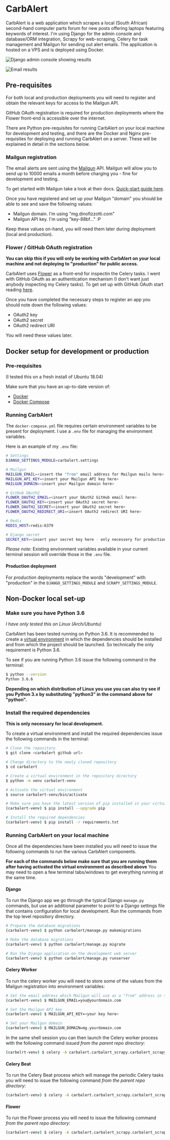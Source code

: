 # CarbAlert

CarbAlert is a web application which scrapes a local (South African) second-hand computer parts forum for new posts offering laptops featuring keywords of interest. I'm using Django for the admin console and database/ORM integration, Scrapy for web-scraping, Celery for task management and Mailgun for sending out alert emails. The application is hosted on a VPS and is deployed using Docker.

![Django admin console showing results](images/dell_results.png "Django admin console showing results")

![Email results](images/emails.png "Email results")

## Pre-requisites

For both local and production deployments you will need to register and obtain the relevant keys for access to the Mailgun API.

GitHub OAuth registration is required for production deployments where the Flower front-end is accessible over the internet.

There are Python pre-requisites for running CarbAlert on your local machine for development and testing, and there are the Docker and Nginx pre-requisites for deploying and running CarbAlert on a server. These will be explained in detail in the sections below.

### Mailgun registration

The email alerts are sent using the [Mailgun](https://www.mailgun.com) API. Mailgun will allow you to send up to 10000 emails a month before charging you - fine for development and testing.

To get started with Mailgun take a look at their docs. [Quick-start guide here](https://documentation.mailgun.com/en/latest/quickstart-sending.html#how-to-start-sending-email).

Once you have registered and set up your Mailgun "domain" you should be able to see and save the following values:

- Mailgun domain. I'm using "mg.dinofizzotti.com"
- Mailgun API key. I'm using "key-88bf..." :P

Keep these values on-hand, you will need them later during deployment (local and production).

### Flower / GitHub OAuth registration

**You can skip this if you will only be working with CarbAlert on your local machine and not deploying to "production" for public access.**

CarbAlert uses [Flower](https://flower.readthedocs.io) as a front-end for inspectin the Celery tasks. I went with GitHub OAuth as an authentication mechanism (I don't want just anybody inspecting my Celery tasks). To get set up with GitHub OAuth start reading [here](https://flower.readthedocs.io/en/latest/auth.html#github-oauth).

Once you have completed the necessary steps to register an app you should note down the following values:

- OAuth2 key
- OAuth2 secret
- OAuth2 redirect URI

You will need these values later.

## Docker setup for development or production

### Pre-requisites

(I tested this on a fresh install of Ubuntu 18.04)

Make sure that you have an up-to-date version of:
 
* [Docker](https://store.docker.com/search?type=edition&offering=community)
* [Docker Compose](https://docs.docker.com/compose/install/)

### Running CarbAlert

The `docker-compose.yml` file requires certain environment variables to be present for deployment. I use a `.env` file for managing the environment variables. 

Here is an example of my `.env` file:

```bash
# Settings
DJANGO_SETTINGS_MODULE=carbalert.settings

# Mailgun
MAILGUN_EMAIL=<insert the "from" email address for Mailgun mails here>
MAILGUN_API_KEY=<insert your Mailgun API key here>
MAILGUN_DOMAIN=<insert your Mailgun domain here>

# GitHub OAuth2
FLOWER_OAUTH2_EMAIL=<insert your OAuth2 GitHub email here>
FLOWER_OAUTH2_KEY=<insert your OAuth2 secret here>
FLOWER_OAUTH2_SECRET=<insert your OAuth2 secret here>
FLOWER_OAUTH2_REDIRECT_URI=<insert OAuth2 redirect URI here>

# Redis
REDIS_HOST=redis:6379

# Django secret
SECRET_KEY=<insert your secret key here - only necessery for production deployment>

```

*Please note:* Existing environment variables available in your current terminal session will override those in the `.env` file.

#### Production deployment

For *production* deployments replace the words "development" with "production" in the `DJANGO_SETTINGS_MODULE` and `SCRAPY_SETTINGS_MODULE`.

## Non-Docker local set-up

### Make sure you have Python 3.6

*I have only tested this on Linux (Arch/Ubuntu)*

CarbAlert has been tested running on Python 3.6. It is recommended to create a [virtual environment](https://docs.python.org/3/tutorial/venv.html) in which the dependencies should be installed and from which the project should be launched. So technically the only requirement is Python 3.6.

To see if you are running Python 3.6 issue the following command in the terminal:

``` Bash
$ python --version
Python 3.6.6
```

**Depending on which distribution of Linux you use you can also try see if you Python 3.x by substituting "python3" in the command above for "python".**

### Install the required dependencies

**This is only necessary for local development.**

To create a virtual environment and install the required dependencies issue the following commands in the terminal:

``` Bash
# Clone the repository
$ git clone <carbalert github url>

# Change directory to the newly cloned repository
$ cd carbalert

# Create a virtual environment in the repository directory
$ python -m venv carbalert-venv

# Activate the virtual environment
$ source carbalert-venv/bin/activate

# Make sure you have the latest version of pip installed in your virtual environment
(carbalert-venv) $ pip install --upgrade pip

# Install the required dependencies
(carbalert-venv) $ pip install -r requirements.txt
```

### Running CarbAlert on your local machine

Once all the dependencies have been installed you will need to issue the following commands to run the various CarbAlert components.

**For each of the commands below make sure that you are running them after having activated the virtual environment as described above** You may need to open a few terminal tabs/windows to get everything running at the same time.

#### Django 

To run the Django app we go through the typical Django `manage.py` commands, but use an additional parameter to point to a Django settings file that contains configuration for local development. Run the commands from the top level repository directory. 

``` Bash
# Prepare the database migrations
(carbalert-venv) $ python carbalert/manage.py makemigrations

# Make the database migrations
(carbalert-venv) $ python carbalert/manage.py migrate

# Run the Django application on the development web server
(carbalert-venv) $ python carbalert/manage.py runserver
```

#### Celery Worker

To run the celery worker you will need to store some of the values from the Mailgun registration into environment variables:

``` Bash
# Set the email address which Mailgun will use as a "from" address in the emails it will be sending.
(carbelert-venv) $ MAILGUN_EMAIL=you@yourdomain.com

# Set the Mailgun API key
(carbelert-venv) $ MAILGUN_API_KEY=<your key here>

# Set your Mailgun domain
(carbelert-venv) $ MAILGUN_DOMAIN=mg.yourdomain.com

```

In the same shell session you can then launch the Celery worker process with the following command *issued from the parent repo directory*:

``` Bash
(carbelrt-venv) $ celery -A carbalert.carbalert_scrapy.carbalert_scrapy.tasks worker --loglevel=info -f celery_worker.log --max-tasks-per-child 1 --email "${MAILGUN_EMAIL}" --key ${MAILGUN_API_KEY} --domain ${MAILGUN_DOMAIN}
```

#### Celery Beat

To run the Celery Beat process which will manage the periodic Celery tasks you will need to issue the following command *from the parent repo directory*:

``` Bash
(carbalert-venv) $ celery -A carbalert.carbalert_scrapy.carbalert_scrapy.tasks beat --loglevel=info -f celery_beat.log

```

#### Flower

To run the Flower process you will need to issue the following command *from the parent repo directory*:

``` Bash
(carbalert-venv) $ celery -A carbalert.carbalert_scrapy.carbalert_scrapy.tasks flower --loglevel=debug --auth_provider=flower.views.auth.GithubLoginHandler --auth=${FLOWER_OAUTH2_EMAIL} --oauth2_key=${FLOWER_OAUTH2_KEY} --oauth2_secret=${FLOWER_OAUTH2_SECRET} --oauth2_redirect_uri=${FLOWER_OAUTH2_REDIRECT_URI} --url_prefix=flower
```
